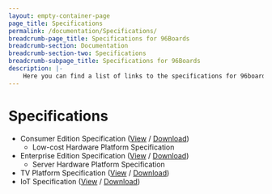 ```yaml
---
layout: empty-container-page
page_title: Specifications
permalink: /documentation/Specifications/
breadcrumb-page_title: Specifications for 96Boards
breadcrumb-section: Documentation
breadcrumb-section-two: Specifications
breadcrumb-subpage_title: Specifications for 96Boards
description: |-
    Here you can find a list of links to the specifications for 96boards.
---
```

# Specifications

- Consumer Edition Specification ([View](https://github.com/96boards/documentation/blob/master/Specifications/96Boards-CE-Specification.pdf) / [Download](96Boards-CE-Specification.pdf))
   - Low-cost Hardware Platform Specification
- Enterprise Edition Specification ([View](https://github.com/96boards/documentation/blob/master/Specifications/96Boards-EE-Specification.pdf) / [Download](96Boards-EE-Specification.pdf))
   - Server Hardware Platform Specification
- TV Platform Specification ([View](https://github.com/96boards/documentation/blob/master/Specifications/96Boards-EE-TV-Platform-Specification.pdf) / [Download](96Boards-EE-TV-Platform-Specification.pdf))
- IoT Specification ([View](https://github.com/96boards/documentation/blob/master/Specifications/96Boards-IE-Specification.pdf) / [Download](96Boards-IE-Specification.pdf))
